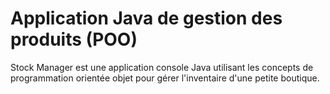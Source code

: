<h1>Application Java de gestion des produits (POO)</h1>
<p>Stock Manager est une application console Java utilisant les concepts de programmation orientée objet pour gérer l'inventaire d'une petite boutique.</p>
<br/>